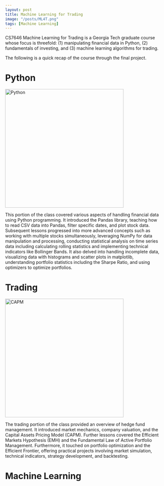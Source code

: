 ```yaml
---
layout: post
title: Machine Learning for Trading
image: "/posts/ML4T.png"
tags: [Machine Learning]
---
```


CS7646 Machine Learning for Trading is a Georgia Tech graduate course whose focus is threefold: (1) manipulating financial data in Python, (2) fundamentals of investing, and (3) machine learning algorithms for trading.

The following is a quick recap of the course through the final project.

# Python
<img width="382" alt="Python" src="https://github.com/chris-delgado/chris-delgado.github.io/assets/19756136/7e00a709-5dc7-4231-9961-f4178bdef251">

This portion of the class covered various aspects of handling financial data using Python programming. It introduced the Pandas library, teaching how to read CSV data into Pandas, filter specific dates, and plot stock data. Subsequent lessons progressed into more advanced concepts such as working with multiple stocks simultaneously, leveraging NumPy for data manipulation and processing, conducting statistical analysis on time series data including calculating rolling statistics and implementing technical indicators like Bollinger Bands. It also delved into handling incomplete data, visualizing data with histograms and scatter plots in matplotlib, understanding portfolio statistics including the Sharpe Ratio, and using optimizers to optimize portfolios.

# Trading
<img width="382" alt="CAPM" src="https://github.com/chris-delgado/chris-delgado.github.io/assets/19756136/d960b154-4ae0-4843-ab3d-e29065f219d0">


The trading portion of the class provided an overview of hedge fund management. It introduced market mechanics, company valuation, and the Capital Assets Pricing Model (CAPM). Further lessons covered the Efficient Markets Hypothesis (EMH) and the Fundamental Law of Active Portfolio Management. Furthermore, it touched on portfolio optimization and the Efficient Frontier, offering practical projects involving market simulation, technical indicators, strategy development, and backtesting.

# Machine Learning
